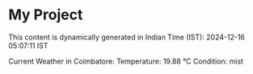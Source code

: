 # My Project

This content is dynamically generated in Indian Time (IST): 2024-12-16 05:07:11 IST


Current Weather in Coimbatore:
Temperature: 19.88 °C
Condition: mist
